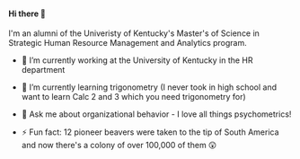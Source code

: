 #### Hi there 👋

I'm an alumni of the Univeristy of Kentucky's Master's of Science in Strategic Human Resource Management and Analytics program.

- 🔭 I’m currently working at the University of Kentucky in the HR department

- 🌱 I’m currently learning trigonometry (I never took in high school and want to learn Calc 2 and 3 which you need trigonometry for)

- 💬 Ask me about organizational behavior - I love all things psychometrics!

- ⚡ Fun fact: 12 pioneer beavers were taken to the tip of South America and now there's a colony of over 100,000 of them 😲
